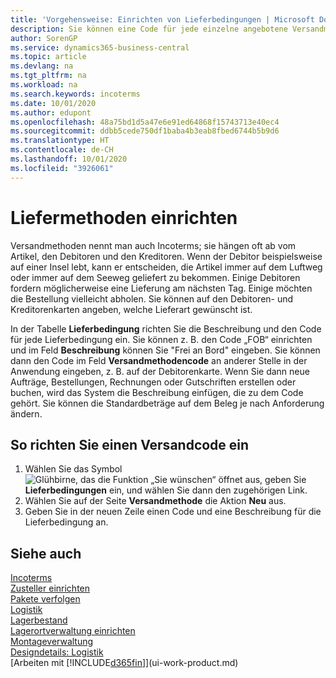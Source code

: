 ```yaml
---
title: 'Vorgehensweise: Einrichten von Lieferbedingungen | Microsoft Docs'
description: Sie können eine Code für jede einzelne angebotene Versandmethode einrichten, wie auch die Informationen dazu angeben und die Informationen dazu eingeben.
author: SorenGP
ms.service: dynamics365-business-central
ms.topic: article
ms.devlang: na
ms.tgt_pltfrm: na
ms.workload: na
ms.search.keywords: incoterms
ms.date: 10/01/2020
ms.author: edupont
ms.openlocfilehash: 48a75bd1d5a47e6e91ed64868f15743713e40ec4
ms.sourcegitcommit: ddbb5cede750df1baba4b3eab8fbed6744b5b9d6
ms.translationtype: HT
ms.contentlocale: de-CH
ms.lasthandoff: 10/01/2020
ms.locfileid: "3926061"
---
```

# <a name="set-up-shipment-methods"></a>Liefermethoden einrichten
Versandmethoden nennt man auch Incoterms; sie hängen oft ab vom Artikel, den Debitoren und den Kreditoren. Wenn der Debitor beispielsweise auf einer Insel lebt, kann er entscheiden, die Artikel immer auf dem Luftweg oder immer auf dem Seeweg geliefert zu bekommen. Einige Debitoren fordern möglicherweise eine Lieferung am nächsten Tag. Einige möchten die Bestellung vielleicht abholen. Sie können auf den Debitoren- und Kreditorenkarten angeben, welche Lieferart gewünscht ist.

In der Tabelle **Lieferbedingung** richten Sie die Beschreibung und den Code für jede Lieferbedingung ein. Sie können z. B. den Code „FOB“ einrichten und im Feld **Beschreibung** können Sie "Frei an Bord" eingeben. Sie können dann den Code im Feld **Versandmethodencode** an anderer Stelle in der Anwendung eingeben, z. B. auf der Debitorenkarte. Wenn Sie dann neue Aufträge, Bestellungen, Rechnungen oder Gutschriften erstellen oder buchen, wird das System die Beschreibung einfügen, die zu dem Code gehört. Sie können die Standardbeträge auf dem Beleg je nach Anforderung ändern.

## <a name="to-set-up-a-shipment-code"></a>So richten Sie einen Versandcode ein
1. Wählen Sie das Symbol ![Glühbirne, das die Funktion „Sie wünschen“ öffnet](media/ui-search/search_small.png "Tell Me-Funktion") aus, geben Sie **Lieferbedingungen** ein, und wählen Sie dann den zugehörigen Link.
2. Wählen Sie auf der Seite **Versandmethode** die Aktion **Neu** aus.
3. Geben Sie in der neuen Zeile einen Code und eine Beschreibung für die Lieferbedingung an.

## <a name="see-also"></a>Siehe auch
[Incoterms](https://iccwbo.org/resources-for-business/incoterms-rules)  
[Zusteller einrichten](sales-how-to-set-up-shipping-agents.md)  
[Pakete verfolgen](sales-how-track-packages.md)    
[Logistik](warehouse-manage-warehouse.md)  
[Lagerbestand](inventory-manage-inventory.md)  
[Lagerortverwaltung einrichten](warehouse-setup-warehouse.md)     
[Montageverwaltung](assembly-assemble-items.md)    
[Designdetails: Logistik](design-details-warehouse-management.md)  
[Arbeiten mit [!INCLUDE[d365fin](includes/d365fin_md.md)]](ui-work-product.md)  
